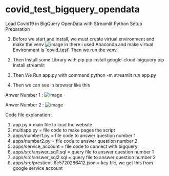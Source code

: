 # covid_test_bigquery_opendata
Load Covid19 in BigQuery OpenData with Streamlit Python
Setup Preparation

1. Before we start and install, we must create virtual environment and make the venv
![image](https://user-images.githubusercontent.com/32015538/173175426-e97f7035-1590-44ab-91e0-5d988d1d8b73.png)
in there i used Anaconda and make virtual Environment is 'covid_test' Then we run the venv

2. Then Install some Library with pip
pip install google-cloud-bigquery
pip install streamlit

3. Then We Run app.py with command
python -m streamlit run app.py

4. Then we can see in browser like this

Anwer Number 1 :
![image](https://user-images.githubusercontent.com/32015538/173175579-6b1b1005-b7d8-4c19-b915-05a57d6467eb.png)

Anwer Number 2 :
![image](https://user-images.githubusercontent.com/32015538/173175609-4348acd7-e0e6-4107-b729-646f5df8e887.png)



Code file explanation :
1. app.py = main file to load the website
2. multiapp.py = file code to make pages the script
3. apps/number1.py = file code to answer question number 1
4. apps/number2.py = file code to answer question number 2
5. apps/service_account = file code to connect with bigquery
6. apps/src/answer_sql1.sql = query file to answer question number 1
7. apps/src/answer_sql2.sql = query file to answer question number 2
8. apps/src/prestient-8c5720286412.json = key file, we get this from google service account
